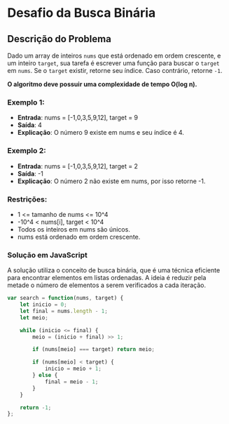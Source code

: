 # Desafio da Busca Binária

## Descrição do Problema

Dado um array de inteiros `nums` que está ordenado em ordem crescente, e um inteiro `target`, sua tarefa é escrever uma função para buscar o `target` em `nums`. Se o `target` existir, retorne seu índice. Caso contrário, retorne `-1`.

**O algoritmo deve possuir uma complexidade de tempo O(log n).**

### Exemplo 1:

- **Entrada**: nums = [-1,0,3,5,9,12], target = 9
- **Saída**: 4
- **Explicação**: O número 9 existe em nums e seu índice é 4.

### Exemplo 2:

- **Entrada**: nums = [-1,0,3,5,9,12], target = 2
- **Saída**: -1
- **Explicação**: O número 2 não existe em nums, por isso retorne -1.

### Restrições:

- 1 <= tamanho de nums <= 10^4
- -10^4 < nums[i], target < 10^4
- Todos os inteiros em nums são únicos.
- nums está ordenado em ordem crescente.

### Solução em JavaScript

A solução utiliza o conceito de busca binária, que é uma técnica eficiente para encontrar elementos em listas ordenadas. A ideia é reduzir pela metade o número de elementos a serem verificados a cada iteração.

```javascript
var search = function(nums, target) {
    let inicio = 0;
    let final = nums.length - 1;
    let meio;

    while (inicio <= final) {
        meio = (inicio + final) >> 1;

        if (nums[meio] === target) return meio;

        if (nums[meio] < target) {
            inicio = meio + 1;
        } else {
            final = meio - 1;
        }
    }

    return -1;
};

